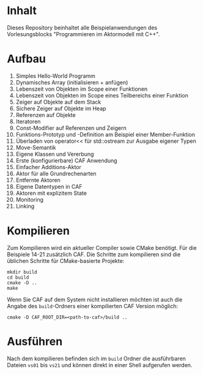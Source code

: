 # Inhalt

Dieses Repository beinhaltet alle Beispielanwendungen des Vorlesungsblocks
"Programmieren im Aktormodell mit C++".

# Aufbau

1. Simples Hello-World Programm
2. Dynamisches Array (initialisieren + anfügen)
3. Lebenszeit von Objekten im Scope einer Funktionen
4. Lebenszeit von Objekten im Scope eines Teilbereichs einer Funktion
5. Zeiger auf Objekte auf dem Stack
6. Sichere Zeiger auf Objekte im Heap
7. Referenzen auf Objekte
8. Iteratoren
9. Const-Modifier auf Referenzen und Zeigern
10. Funktions-Prototyp und -Definition am Beispiel einer Member-Funktion
11. Überladen von operator<< für std::ostream zur Ausgabe eigener Typen
12. Move-Semantik
13. Eigene Klassen und Vererbung
14. Erste (konfigurierbare) CAF Anwendung
15. Einfacher Additions-Aktor
16. Aktor für alle Grundrechenarten
17. Entfernte Aktoren
18. Eigene Datentypen in CAF
19. Aktoren mit explizitem State
20. Monitoring
21. Linking

# Kompilieren

Zum Kompilieren wird ein aktueller Compiler sowie CMake benötigt. Für die
Beispiele 14-21 zusätzlich CAF. Die Schritte zum kompilieren sind die üblichen
Schritte für CMake-basierte Projekte:

```
mkdir build
cd build
cmake -D ..
make
```

Wenn Sie CAF auf dem System nicht installieren möchten ist auch die Angabe des
`build`-Ordners einer kompilierten CAF Version möglich:

```
cmake -D CAF_ROOT_DIR=<path-to-caf>/build ..
```

# Ausführen

Nach dem kompilieren befinden sich im `build` Ordner die ausführbaren Dateien
`vs01` bis `vs21` und können direkt in einer Shell aufgerufen werden.

